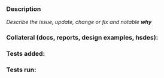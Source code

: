 ### Description
*Describe the issue, update, change or fix and notable **why***

### Collateral (docs, reports, design examples, hsdes):

### Tests added:

### Tests run:

